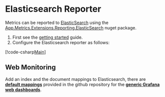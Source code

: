 # Elasticsearch Reporter

Metrics can be reported to [ElasticSearch](https://www.elastic.co/) using the [App.Metrics.Extensions.Reporting.ElasticSearch](https://www.nuget.org/packages/App.Metrics.Extensions.Reporting.ElasticSearch/) nuget package.

1. First see the [getting started](../getting-started/intro.md) guide.
1. Configure the Elasticsearch reporter as follows:

[!code-csharp[Main](../src/samples/App.Metrics.Extensions.Reporting.Code.Snippets/ElasticSearchReporterSetup.cs)]

## Web Monitoring

Add an index and the document mappings to Elasticsearch, there are [**default mappings**](https://raw.githubusercontent.com/alhardy/AppMetrics.Extensions.Elasticsearch/master/visualization/App.Metrics.Sandbox-Elasticsearch-IndexAndMappingSetup.json) provided in the github repository for the [**generic Grafana web dashboards**](../web-application-monitoring/visualization-grafana.md).